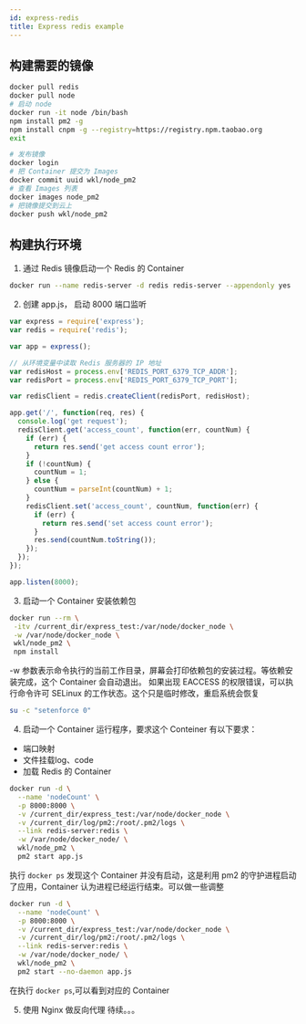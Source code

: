 ```yaml
---
id: express-redis
title: Express redis example
---
```


## 构建需要的镜像
```bash
docker pull redis
docker pull node
# 启动 node
docker run -it node /bin/bash
npm install pm2 -g
npm install cnpm -g --registry=https://registry.npm.taobao.org
exit

# 发布镜像
docker login
# 把 Container 提交为 Images
docker commit uuid wkl/node_pm2
# 查看 Images 列表
docker images node_pm2
# 把镜像提交到云上
docker push wkl/node_pm2
```

## 构建执行环境
1. 通过 Redis 镜像启动一个 Redis 的 Container
```bash
docker run --name redis-server -d redis redis-server --appendonly yes
```
2. 创建 app.js， 启动 8000 端口监听
```js
var express = require('express');
var redis = require('redis');

var app = express();

// 从环境变量中读取 Redis 服务器的 IP 地址
var redisHost = process.env['REDIS_PORT_6379_TCP_ADDR'];
var redisPort = process.env['REDIS_PORT_6379_TCP_PORT'];

var redisClient = redis.createClient(redisPort, redisHost);

app.get('/', function(req, res) {
  console.log('get request');
  redisClient.get('access_count', function(err, countNum) {
    if (err) {
      return res.send('get access count error');
    }
    if (!countNum) {
      countNum = 1;
    } else {
      countNum = parseInt(countNum) + 1;
    }
    redisClient.set('access_count', countNum, function(err) {
      if (err) {
        return res.send('set access count error');
      }
      res.send(countNum.toString());
    });
  });
});

app.listen(8000);
```
3. 启动一个 Container 安装依赖包
```bash
docker run --rm \
 -itv /current_dir/express_test:/var/node/docker_node \
 -w /var/node/docker_node \
 wkl/node_pm2 \
 npm install
```
-w 参数表示命令执行的当前工作目录，屏幕会打印依赖包的安装过程。等依赖安装完成，这个 Container 会自动退出。
如果出现 EACCESS 的权限错误，可以执行命令许可 SELinux 的工作状态。这个只是临时修改，重启系统会恢复
```bash
su -c "setenforce 0"
```
4. 启动一个 Container 运行程序，要求这个 Conteiner 有以下要求：
- 端口映射
- 文件挂载log、code
- 加载 Redis 的 Container
```bash
docker run -d \
  --name 'nodeCount' \
  -p 8000:8000 \
  -v /current_dir/express_test:/var/node/docker_node \
  -v /current_dir/log/pm2:/root/.pm2/logs \
  --link redis-server:redis \
  -w /var/node/docker_node/ \
  wkl/node_pm2 \
  pm2 start app.js
```
执行 `docker ps` 发现这个 Container 并没有启动，这是利用 pm2 的守护进程启动了应用，Container 认为进程已经运行结束。可以做一些调整
```bash
docker run -d \
  --name 'nodeCount' \
  -p 8000:8000 \
  -v /current_dir/express_test:/var/node/docker_node \
  -v /current_dir/log/pm2:/root/.pm2/logs \
  --link redis-server:redis \
  -w /var/node/docker_node/ \
  wkl/node_pm2 \
  pm2 start --no-daemon app.js
```
在执行 `docker ps`,可以看到对应的 Container

5. 使用 Nginx 做反向代理
待续。。。
